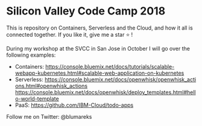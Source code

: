 # Silicon Valley Code Camp 2018
This is repository on Containers, Serverless and the Cloud, and how it all is connected together.
If you like it, give me a star ⭐️ !

During my workshop at the SVCC in San Jose in October I will go over the following examples:

- Containers: https://console.bluemix.net/docs/tutorials/scalable-webapp-kubernetes.html#scalable-web-application-on-kubernetes
- Serverless: https://console.bluemix.net/docs/openwhisk/openwhisk_actions.html#openwhisk_actions
https://console.bluemix.net/docs/openwhisk/deploy_templates.html#hello-world-template
- PaaS: https://github.com/IBM-Cloud/todo-apps

 Follow me on Twitter: @blumareks
